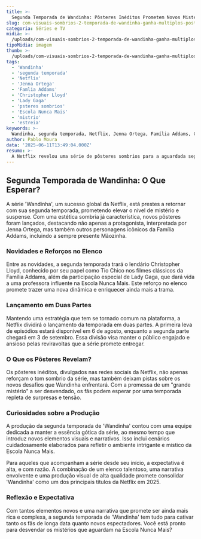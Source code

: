```yaml
---
title: >-
  Segunda Temporada de Wandinha: Pôsteres Inéditos Prometem Novos Mistérios
slug: com-visuais-sombrios-2-temporada-de-wandinha-ganha-multiplos-posteres-ineditos
categoria: Séries e TV
midia: >-
  /uploads/com-visuais-sombrios-2-temporada-de-wandinha-ganha-multiplos-posteres-ineditos-thumb.webp
tipoMidia: imagem
thumb: >-
  /uploads/com-visuais-sombrios-2-temporada-de-wandinha-ganha-multiplos-posteres-ineditos-thumb.webp
tags:
  - 'Wandinha'
  - 'segunda temporada'
  - 'Netflix'
  - 'Jenna Ortega'
  - 'Famlia Addams'
  - 'Christopher Lloyd'
  - 'Lady Gaga'
  - 'psteres sombrios'
  - 'Escola Nunca Mais'
  - 'mistrio'
  - 'estreia'
keywords: >-
  Wandinha, segunda temporada, Netflix, Jenna Ortega, Família Addams, Christopher Lloyd, Lady Gaga, pôsteres sombrios, Escola Nunca Mais, mistério, estreia
author: Pablo Moura
data: '2025-06-11T13:49:04.000Z'
resumo: >-
  A Netflix revelou uma série de pôsteres sombrios para a aguardada segunda temporada de Wandinha, que estreia em agosto. A nova fase promete envolver a protagonista em mistérios ainda mais intrigantes.
---
```


## Segunda Temporada de Wandinha: O Que Esperar?

A série 'Wandinha', um sucesso global da Netflix, está prestes a retornar com sua segunda temporada, prometendo elevar o nível de mistério e suspense. Com uma estética sombria já característica, novos pôsteres foram lançados, destacando não apenas a protagonista, interpretada por Jenna Ortega, mas também outros personagens icônicos da Família Addams, incluindo a sempre presente Mãozinha.

### Novidades e Reforços no Elenco

Entre as novidades, a segunda temporada trará o lendário Christopher Lloyd, conhecido por seu papel como Tio Chico nos filmes clássicos da Família Addams, além da participação especial de Lady Gaga, que dará vida a uma professora influente na Escola Nunca Mais. Este reforço no elenco promete trazer uma nova dinâmica e enriquecer ainda mais a trama.

### Lançamento em Duas Partes

Mantendo uma estratégia que tem se tornado comum na plataforma, a Netflix dividirá o lançamento da temporada em duas partes. A primeira leva de episódios estará disponível em 6 de agosto, enquanto a segunda parte chegará em 3 de setembro. Essa divisão visa manter o público engajado e ansioso pelas reviravoltas que a série promete entregar.

### O Que os Pôsteres Revelam?

Os pôsteres inéditos, divulgados nas redes sociais da Netflix, não apenas reforçam o tom sombrio da série, mas também deixam pistas sobre os novos desafios que Wandinha enfrentará. Com a promessa de um "grande mistério" a ser desvendado, os fãs podem esperar por uma temporada repleta de surpresas e tensão.

### Curiosidades sobre a Produção

A produção da segunda temporada de 'Wandinha' contou com uma equipe dedicada a manter a essência gótica da série, ao mesmo tempo que introduz novos elementos visuais e narrativos. Isso inclui cenários cuidadosamente elaborados para refletir o ambiente intrigante e místico da Escola Nunca Mais.

Para aqueles que acompanham a série desde seu início, a expectativa é alta, e com razão. A combinação de um elenco talentoso, uma narrativa envolvente e uma produção visual de alta qualidade promete consolidar 'Wandinha' como um dos principais títulos da Netflix em 2025.

### Reflexão e Expectativa

Com tantos elementos novos e uma narrativa que promete ser ainda mais rica e complexa, a segunda temporada de 'Wandinha' tem tudo para cativar tanto os fãs de longa data quanto novos espectadores. Você está pronto para desvendar os mistérios que aguardam na Escola Nunca Mais?
